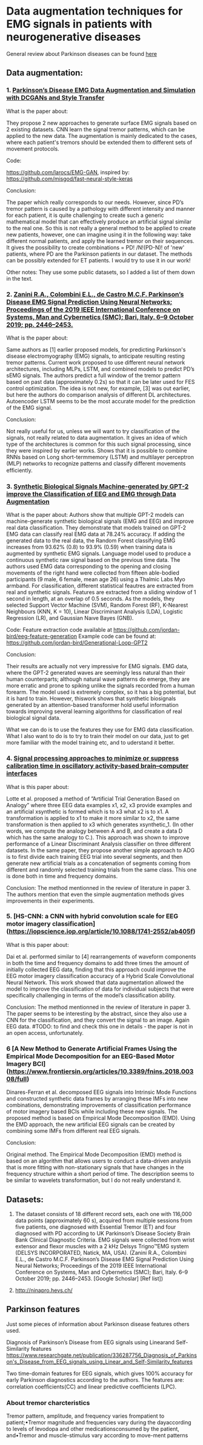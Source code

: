 # Data augmentation techniques for EMG signals in patients with neurogenerative diseases 

General review about Parkinson diseases can be  found [here](https://www.ncbi.nlm.nih.gov/pmc/articles/PMC8134676/)

## Data augmentation:

### 1. [Parkinson’s Disease EMG Data Augmentation and Simulation with DCGANs and Style Transfer](https://www.ncbi.nlm.nih.gov/pmc/articles/PMC7248755/)

What is the paper about:

They propose 2 new approaches to generate surface EMG signals based on 2 existing datasets.  CNN learn the signal tremor patterns, which can be applied to the new data. The augmentation is mainly dedicated to the cases, where each patient's tremors should be extended them to different sets of movement protocols. 

Code:

https://github.com/larocs/EMG-GAN, inspired by:
https://github.com/misgod/fast-neural-style-keras

Conclusion:

The paper which really corresponds to our needs. However, since PD’s tremor pattern is caused by a pathology with different intensity and manner for each patient, it is quite challenging to create such a generic mathematical model that can effectively produce an artificial signal similar to the real one.
So this is not really a general method to be applied to create new patients, however, one can imagine using it in the following way:
take different normal patients, and apply the learned tremor on their sequences.
It gives the possibility to create combinations = PD! /N!(PD-N)! of 'new' patients, where PD are the Parkinson patients in our dataset. The methods can be possibly extended for ET patients. I would try to use it in our work!

Other notes:
They use some public datasets, so I added a list of them down in the text.


### 2. [Zanini R.A., Colombini E.L., de Castro M.C.F. Parkinson’s Disease EMG Signal Prediction Using Neural Networks; Proceedings of the 2019 IEEE International Conference on Systems, Man and Cybernetics (SMC); Bari, Italy. 6–9 October 2019; pp. 2446–2453.](https://ieeexplore.ieee.org/abstract/document/8914553)

What is the paper about:

Same authors as [1] earlier proposed models, for predicting Parkinson's disease electromyography (EMG) signals, to anticipate resulting resting tremor patterns.  Current work proposed to use  different neural network architectures, including MLPs, LSTM, and combined models to predict PD’s sEMG signals. The authors predict a full window of the tremor pattern based on past data (approximately 0.2s) so that it can be later used for FES control optimization. The idea is not new, for example, [3] was out earlier, but here the authors do comparison analysis of different DL architectures. Autoencoder LSTM  seems to be the most accurate model for the prediction of the EMG signal.

Conclusion:

Not really useful for us, unless we will want to try classification of the signals, not really related to data augmentation.
It gives an idea of which type of the architectures is common for this such signal processing, since they were inspired by earlier works. Shows that it is possible to combine RNNs based on Long short-termmemory (LSTM) and multilayer perceptron (MLP) networks to recognize patterns and classify different movements efﬁciently.  



###  3. [Synthetic Biological Signals Machine-generated by GPT-2 improve the Classification of EEG and EMG through Data Augmentation](http://jordanjamesbird.com/publications/Synthetic-Biological-Signals-Machine-Generated-by-GPT-2-Improve-the-Classification-of-EEG-and-EMG-Through-Data-Augmentation.pdf)

What is the paper about:
Authors  show  that multiple GPT-2 models can machine-generate synthetic biological signals (EMG and EEG) and improve real
data classification. They demonstrate that  models trained on GPT-2 EMG data can classify real EMG data at 78.24% accuracy. If adding the generated data to the real data,  the Random Forest classifying EMG increases from 93.62% (0.8) to 93.9%
(0.59) when training data is augmented by synthetic EMG signals.
Language model used to produce a continuous synthetic raw signal based on the previous time data.
The authors used EMG data corresponding to the opening and closing movements of the right hand were
collected from fifteen able-bodied participants (9 male, 6 female, mean age 26) using a Thalmic Labs Myo armband.
For classification, different statistical feautres are extracted from real and synthetic signals.  Features are extracted from a sliding window of 1 second in length, at an overlap of 0.5
seconds. As the models, they selected Support Vector Machine (SVM), Random Forest (RF), K-Nearest Neighbours (KNN, K = 10), Linear Discriminant Analysis (LDA), Logistic Regression (LR), and Gaussian Naıve Bayes (GNB). 


Code:
Feature extraction code available at
https://github.com/jordan-bird/eeg-feature-generation
Example code can be found at: https://github.com/jordan-bird/Generational-Loop-GPT2



Conclusion:

Their results are actually not very impressive for EMG signals.  EMG
data, where the GPT-2 generated waves are seemingly less natural than their human counterparts; although natural wave patterns do emerge, they are more erratic and prone to spiking unlike the signals recorded from a human forearm. The model used is extremely complex, so it has a big potential, but it is hard to train. However, thiswork shows that synthetic biosignals generated by an attention-based transformer hold useful information towards improving several learning algorithms for classification of
real biological signal data. 

What we can do is to use the features they use for EMG data classification.
What I also want to do is to try to train their model on our data, just to get more familiar with the model training etc, and to uderstand it better.


### 4. [Signal processing approaches to minimize or suppress calibration time in oscillatory activity-based brain–computer interfaces](https://hal.inria.fr/hal-01159171/document)

What is this paper about:

Lotte et al. proposed a method of ”Artificial Trial Generation
Based on Analogy” where three EEG data examples x1, x2, x3 provide examples and an artificial xsynthetic is formed which is to x3 what x2 is to x1. A transformation is applied to x1 to make
it more similar to x2, the same transformation is then applied to x3 which generates xsynthetic_1. (In
other words, we compute the analogy between A and B, and create a data D which has the same analogy to C.). This approach was shown to improve performance of a Linear Discriminant Analysis classifier on three different datasets.
In the same paper, they propose another  simple approach to ADG is to first divide each training EEG trial into several segments, and then generate new artificial trials as a concatenation of segments
coming from different and randomly selected training trials from the same class. This one is done both in time and frequency domains.

Conclusion:
The method mentionned in the review of literature in  paper 3. The authors mention that even the simple augmentation methods gives improvements in their experiments.

### 5. [HS-CNN: a CNN with hybrid convolution scale for EEG motor imagery classification] (https://iopscience.iop.org/article/10.1088/1741-2552/ab405f)


What is this paper about:

Dai et al.  performed similar to [4] rearrangements of waveform components in both the
time and frequency domains to add three times the amount of initially collected EEG data, finding that this approach could improve the  EEG motor imagery classification accuracy of a Hybrid Scale Convolutional Neural Network. This work showed that data augmentation allowed the model to improve the classification of data for individual subjects that were specifically challenging in terms of the model’s classification ability. 


Conclusion:
The method mentionned in the review of literature in  paper 3. The paper seems to be interesting by the abstract, since they also use a CNN for the classification, and they convert the signal to an image. Again EEG data.
#TODO: to find and check this one in details - the paper is not in an open access, unfortunately.

### 6 [A New Method to Generate Artificial Frames Using the Empirical Mode Decomposition for an EEG-Based Motor Imagery BCI] (https://www.frontiersin.org/articles/10.3389/fnins.2018.00308/full)

Dinares-Ferran et al. decomposed EEG signals into Intrinsic Mode Functions and
constructed synthetic data frames by arranging these IMFs into new combinations, demonstrating improvements of classification performance of motor imagery based BCIs while including these new signals.
The proposed method is based on Empirical Mode Decomposition (EMD). Using the EMD approach, the new artificial EEG signals can be created by combining some IMFs from different real EEG signals.   

Conclusion:

Original method. The Empirical Mode Decomposition (EMD) method is based on an algorithm that allows users to conduct a data-driven analysis that is more fitting with non-stationary signals that have changes in the frequency structure within a short period of time.
The description seems to be similar to wavelets transformation, but I do not really understand it.

## Datasets:

1. The dataset consists of 18 different record sets, each one with 116,000 data points (approximately 60 s), acquired from multiple sessions from five patients, one diagnosed with Essential Tremor (ET) and four diagnosed with PD according to UK Parkinson’s Disease Society Brain Bank Clinical Diagnostic Criteria. EMG signals were collected from wrist extensor and flexor muscles with a 2 kHz Delsys Trigno™EMG system (DELSYS INCORPORATED, Natick, MA, USA). (Zanini R.A., Colombini E.L., de Castro M.C.F. Parkinson’s Disease EMG Signal Prediction Using Neural Networks; Proceedings of the 2019 IEEE International Conference on Systems, Man and Cybernetics (SMC); Bari, Italy. 6–9 October 2019; pp. 2446–2453. [Google Schoslar] [Ref list])

2. http://ninapro.hevs.ch/




## Parkinson features

Just some pieces of information about Parkinson disease features others used.

Diagnosis of Parkinson’s Disease from EEG signals using Linearand Self-Similarity features
https://www.researchgate.net/publication/336287756_Diagnosis_of_Parkinson's_Disease_from_EEG_signals_using_Linear_and_Self-Similarity_features

Two time-domain features for EEG signals, which gives 100% accuracy for early Parkinson diagnostics according to the authors.  The features are:  correlation coefﬁcients(CC) and linear predictive coefﬁcients (LPC).

### About tremor charcteristics
Tremor pattern, amplitude, and frequency varies frompatient to patient;•Tremor magnitude and frequencies vary during the dayaccording to levels of levodopa and other medicationsconsumed by the patient, and•Tremor and muscle-stimulus vary according to move-ment patterns